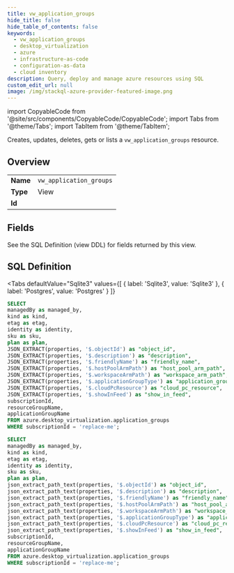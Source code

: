 ```yaml
--- 
title: vw_application_groups
hide_title: false
hide_table_of_contents: false
keywords:
  - vw_application_groups
  - desktop_virtualization
  - azure
  - infrastructure-as-code
  - configuration-as-data
  - cloud inventory
description: Query, deploy and manage azure resources using SQL
custom_edit_url: null
image: /img/stackql-azure-provider-featured-image.png
---
```


import CopyableCode from '@site/src/components/CopyableCode/CopyableCode';
import Tabs from '@theme/Tabs';
import TabItem from '@theme/TabItem';

Creates, updates, deletes, gets or lists a <code>vw_application_groups</code> resource.

## Overview
<table><tbody>
<tr><td><b>Name</b></td><td><code>vw_application_groups</code></td></tr>
<tr><td><b>Type</b></td><td>View</td></tr>
<tr><td><b>Id</b></td><td><CopyableCode code="azure.desktop_virtualization.vw_application_groups" /></td></tr>
</tbody></table>

## Fields

See the SQL Definition (view DDL) for fields returned by this view.

## SQL Definition

<Tabs
defaultValue="Sqlite3"
values={[
{ label: 'Sqlite3', value: 'Sqlite3' },
{ label: 'Postgres', value: 'Postgres' }
]}
>
<TabItem value="Sqlite3">

```sql
SELECT
managedBy as managed_by,
kind as kind,
etag as etag,
identity as identity,
sku as sku,
plan as plan,
JSON_EXTRACT(properties, '$.objectId') as "object_id",
JSON_EXTRACT(properties, '$.description') as "description",
JSON_EXTRACT(properties, '$.friendlyName') as "friendly_name",
JSON_EXTRACT(properties, '$.hostPoolArmPath') as "host_pool_arm_path",
JSON_EXTRACT(properties, '$.workspaceArmPath') as "workspace_arm_path",
JSON_EXTRACT(properties, '$.applicationGroupType') as "application_group_type",
JSON_EXTRACT(properties, '$.cloudPcResource') as "cloud_pc_resource",
JSON_EXTRACT(properties, '$.showInFeed') as "show_in_feed",
subscriptionId,
resourceGroupName,
applicationGroupName
FROM azure.desktop_virtualization.application_groups
WHERE subscriptionId = 'replace-me';
```

</TabItem>
<TabItem value="Postgres">

```sql
SELECT
managedBy as managed_by,
kind as kind,
etag as etag,
identity as identity,
sku as sku,
plan as plan,
json_extract_path_text(properties, '$.objectId') as "object_id",
json_extract_path_text(properties, '$.description') as "description",
json_extract_path_text(properties, '$.friendlyName') as "friendly_name",
json_extract_path_text(properties, '$.hostPoolArmPath') as "host_pool_arm_path",
json_extract_path_text(properties, '$.workspaceArmPath') as "workspace_arm_path",
json_extract_path_text(properties, '$.applicationGroupType') as "application_group_type",
json_extract_path_text(properties, '$.cloudPcResource') as "cloud_pc_resource",
json_extract_path_text(properties, '$.showInFeed') as "show_in_feed",
subscriptionId,
resourceGroupName,
applicationGroupName
FROM azure.desktop_virtualization.application_groups
WHERE subscriptionId = 'replace-me';
```

</TabItem>
</Tabs>
